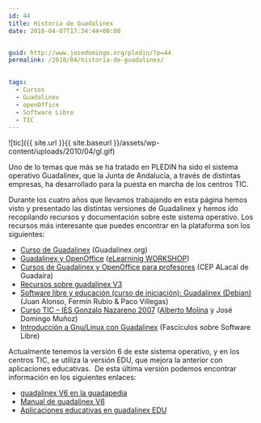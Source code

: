 ```yaml
---
id: 44
title: Historia de Guadalinex
date: 2010-04-07T17:34:44+00:00


guid: http://www.josedomingo.org/pledin/?p=44
permalink: /2010/04/historia-de-guadalinex/

  
tags:
  - Cursos
  - Guadalinex
  - openOffice
  - Software Libre
  - TIC
---
```

![tic]({{ site.url }}{{ site.baseurl }}/assets/wp-content/uploads/2010/04/gl.gif)

Uno de lo temas que más se ha tratado en PLEDIN ha sido el sistema operativo Guadalinex, que la Junta de Andalucía, a través de distintas empresas, ha desarrollado para la puesta en marcha de los centros TIC.

Durante los cuatro años que llevamos trabajando en esta página hemos visto y presentado las distintas versiones de Guadalinex y hemos ido recopilando recursos y documentación sobre este sistema operativo. Los recursos más interesante que puedes encontrar en la plataforma son los siguientes:

  * [Curso de Guadalinex](../../web/course/view.php?id=5) (Guadalinex.org)
  * [Guadalinex y OpenOffice](../../web/course/view.php?id=2) ([eLearninig WORKSHOP](http://www.academiaelearning.com/))
  * [Cursos de Guadalinex y OpenOffice para profesores](../../web/course/view.php?id=15) (CEP ALacal de Guadaíra)
  * [Recursos sobre guadalinex V3](http://www.josedomingo.org/web/course/view.php?id=34)
  * [Software libre y educación (curso de iniciación): <span>Guadalinex (Debian)</span>](../../web/course/view.php?id=40) (Juan Alonso, Fermín Rubio & Paco Villegas)
  * [Curso TIC &#8211; IES Gonzalo Nazareno 2007](../../web/course/view.php?id=48) ([Alberto Molina](http://albertomolina.wordpress.com/) y José Domingo Muñoz)
  * [Introducción a Gnu/Linux con Guadalinex](http://www.guadalinex.org/mas-programas/descargas/documentos-de-guadalinex/fasciculos/1-Introduccion_a_GnuLinux.pdf) (Fascículos sobre Software Libre)

Actualmente tenemos la versión 6 de este sistema operativo, y en los centros TIC, se utiliza la versión EDU, que mejora la anterior con aplicaciones educativas.  De esta última versión podemos encontrar información en los siguientes enlaces:

  * [guadalinex V6 en la guadapedia](http://www.guadalinex.org/guadapedia/index.php/Indice_de_recetas_para_Guadalinex_V6)
  * [Manual de guadalinex V6](http://forja.guadalinex.org/webs/guadalinexv6/doku.php?id=manual:indice)
  * [Aplicaciones educativas en guadalinex EDU](http://bailenescuela20.blogspot.com/p/sesion-3-recursos-en-local-guadalinex.html)

<!-- AddThis Advanced Settings generic via filter on the_content -->

<!-- AddThis Share Buttons generic via filter on the_content -->